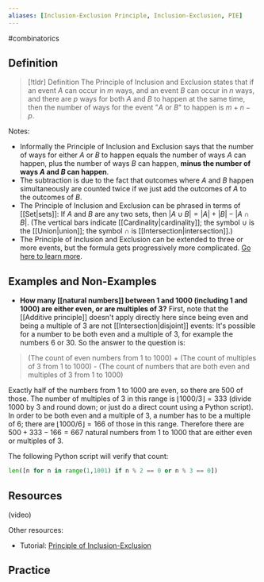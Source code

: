 ```yaml
---
aliases: [Inclusion-Exclusion Principle, Inclusion-Exclusion, PIE]
--- 
```


#combinatorics 

## Definition 

> [!tldr] Definition
> The Principle of Inclusion and Exclusion states that if an event $A$ can occur in $m$ ways, and an event $B$ can occur in $n$ ways, and there are $p$ ways for both $A$ and $B$ to happen at the same time, then the number of ways for the event "$A$ or $B$" to happen is $m+n-p$. 

Notes: 
- Informally the Principle of Inclusion and Exclusion says that the number of ways for either $A$ or $B$ to happen equals the number of ways $A$ can happen, plus the number of ways $B$ can happen, **minus the number of ways $A$ and $B$ can happen**. 
- The subtraction is due to the fact that outcomes where $A$ and $B$ happen simultaneously are counted twice if we just add the outcomes of $A$ to the outcomes of $B$. 
- The Principle of Inclusion and Exclusion can be phrased in terms of [[Set|sets]]: If $A$ and $B$ are any two sets, then $|A \cup B| = |A| + |B| - |A \cap B|$. (The vertical bars indicate [[Cardinality|cardinality]]; the symbol $\cup$ is the [[Union|union]]; the symbol $\cap$ is [[Intersection|intersection]].)
- The Principle of Inclusion and Exclusion can be extended to three or more events, but the formula gets progressively more complicated. [Go here to learn more](https://artofproblemsolving.com/wiki/index.php/Principle_of_Inclusion-Exclusion#Three_Set_Examples). 

## Examples and Non-Examples

- **How many [[natural numbers]] between 1 and 1000 (including 1 and 1000) are either even, or are multiples of 3?** First, note that the [[Additive principle]] doesn't apply directly here since being even and being a multiple of 3 are not [[Intersection|disjoint]] events: It's possible for a number to be both even and a multiple of 3, for example the numbers 6 or 30. So the answer to the question is: 

> (The count of even numbers from 1 to 1000) + (The count of multiples of 3 from 1 to 1000) - (The count of numbers that are both even and multiples of 3 from 1 to 1000)

Exactly half of the numbers from 1 to 1000 are even, so there are 500 of those. The number of multiples of 3 in this range is $\lfloor 1000/3 \rfloor = 333$ (divide 1000 by 3 and round down; or just do a direct count using a Python script). In order to be both even and a multiple of 3, a number has to be a multiple of 6; there are $\lfloor 1000/6 \rfloor = 166$ of those in this range. Therefore there are $500 + 333 - 166 = 667$ natural numbers from 1 to 1000 that are either even or multiples of 3. 

The following Python script will verify that count: 
```Python
len([n for n in range(1,1001) if n % 2 == 0 or n % 3 == 0])
```


## Resources 

(video)

Other resources: 
- Tutorial: [Principle of Inclusion-Exclusion](https://artofproblemsolving.com/wiki/index.php/Principle_of_Inclusion-Exclusion)

## Practice 
